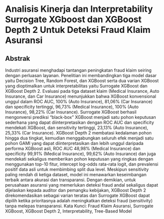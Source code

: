 # Analisis Kinerja dan Interpretability Surrogate XGboost dan  XGBoost Depth 2 Untuk Deteksi Fraud Klaim Asuransi

## Abstrak
Industri asuransi menghadapi tantangan peningkatan fraud klaim seiring dengan perluasan layanan. Penelitian ini membandingkan tiga model dasar yaitu Decision Tree, Random Forest, dan XGBoost serta dua varian XGBoost yang dioptimalkan untuk interpretabilitas yaitu Surrogate XGBoost dan XGBoost Depth 2. Evaluasi pada tiga dataset klaim (Medical Insurance, Auto Insurance, dan Car Insurance) menunjukkan bahwa XGBoost konvensional unggul dalam ROC AUC, 100% (Auto Insurance), 81,06% (Car Insurance) dan specificity tertinggi, 96,73% (Medical Insurance), 100% (Auto Insurance), 98,22% (Car Insurance). Surrogate XGBoost berhasil mengonversi prediksi “black-box” XGBoost menjadi satu pohon keputusan sederhana yang dapat diinterpretasikan dengan ROC AUC dan specificity mendekati XGBoost, dan sensitivity tertinggi, 23,13% (Auto Insurance), 25,33% (Car Insurance). XGBoost Depth 2 membatasi kedalaman pohon hingga dua tingkat, kemudian menggabungkan seluruh efek menjadi satu pohon GAMI yang dapat diinterpretasikan dan lebih unggul daripada performa XGBoost asli, ROC AUC 48,98% (Medical Insurance)  dan specificity 99,91% (Medical Insurance),  99,62% (Auto Insurance) dan juga mendekati sekaligus memberikan pohon keputusan yang ringkas dengan menggunakan top-10 fitur, intercept log-odds rata-rata logit, dan prevalensi positif data asli untuk membimbing split dua level. Meskipun sensitivity paling rendah di ketiga dataset, model ini menawarkan keseimbangan terbaik antara akurasi dan transparansi. Dengan demikian, untuk perusahaan asuransi yang memerlukan deteksi fraud andal sekaligus dapat dijelaskan kepada auditor dan pemangku kebijakan, XGBoost Depth 2 direkomendasikan sebagai varian teratas dan Surrogate XGBoost dapat dipilih ketika prioritasnya adalah meningkatkan deteksi fraud (sensitivity) tanpa melepas transparansi.
Kata Kunci:
Fraud Klaim Asuransi, Surrogate XGBoost, XGBoost Depth 2, Interpretability, Tree-Based Model
